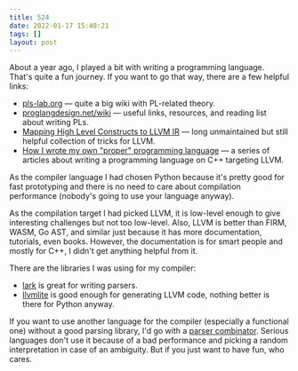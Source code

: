 ```yaml
---
title: 524
date: 2022-01-17 15:40:21
tags: []
layout: post
---
```


About a year ago, I played a bit with writing a programming language. That's quite a fun journey. If you want to go that way, there are a few helpful links:

+ [pls-lab.org](https://www.pls-lab.org/) — quite a big wiki with PL-related theory.
+ [proglangdesign.net/wiki](https://proglangdesign.net/wiki/) — useful links, resources, and reading list about writing PLs.
+ [Mapping High Level Constructs to LLVM IR](https://mapping-high-level-constructs-to-llvm-ir.readthedocs.io/en/latest/README.html) — long unmaintained but still helpful collection of tricks for LLVM.
+ [How I wrote my own "proper" programming language](https://mukulrathi.com/create-your-own-programming-language/intro-to-compiler/) — a series of articles about writing a programming language on C++ targeting LLVM.

As the compiler language I had chosen Python because it's pretty good for fast prototyping and there is no need to care about compilation performance (nobody's going to use your language anyway).

As the compilation target I had picked LLVM, it is low-level enough to give interesting challenges but not too low-level. Also, LLVM is better than FIRM, WASM, Go AST, and similar just because it has more documentation, tutorials, even books. However, the documentation is for smart people and mostly for C++, I didn't get anything helpful from it.

There are the libraries I was using for my compiler:

+ [lark](https://github.com/lark-parser/lark) is great for writing parsers.
+ [llvmlite](https://github.com/numba/llvmlite) is good enough for generating LLVM code, nothing better is there for Python anyway.

If you want to use another language for the compiler (especially a functional one) without a good parsing library, I'd go with a [parser combinator](https://en.wikipedia.org/wiki/Parser_combinator). Serious languages don't use it because of a bad performance and picking a random interpretation in case of an ambiguity. But if you just want to have fun, who cares.
